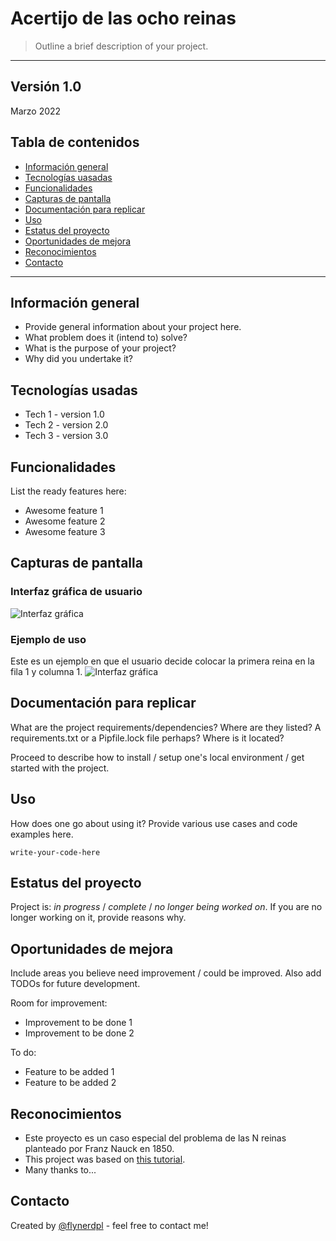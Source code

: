# Acertijo de las ocho reinas
> Outline a brief description of your project.
---
Versión 1.0
---
Marzo 2022

## Tabla de contenidos
* [Información general](#info)
* [Tecnologías uasadas](#tecno)
* [Funcionalidades](#func)
* [Capturas de pantalla](#capturas)
* [Documentación para replicar](#docum)
* [Uso](#uso)
* [Estatus del proyecto](#estatus)
* [Oportunidades de mejora](#oport)
* [Reconocimientos](#recon)
* [Contacto](#contacto)
---


## Información general <a name="info"></a> 
- Provide general information about your project here.
- What problem does it (intend to) solve?
- What is the purpose of your project?
- Why did you undertake it?
<!-- You don't have to answer all the questions - just the ones relevant to your project. -->


## Tecnologías usadas <a name="tecno"></a> 
- Tech 1 - version 1.0
- Tech 2 - version 2.0
- Tech 3 - version 3.0


## Funcionalidades <a name="func"></a> 
List the ready features here:
- Awesome feature 1
- Awesome feature 2
- Awesome feature 3


## Capturas de pantalla <a name="capturas"></a> 
  ### Interfaz gráfica de usuario
  ![Interfaz gráfica](https://user-images.githubusercontent.com/69361149/159027992-f6fef4bf-f1aa-4bb5-8d1c-c42240d661b6.png)
  ### Ejemplo de uso 
  Este es un ejemplo en que el usuario decide colocar la primera reina en la fila 1 y columna 1. 
  ![Interfaz gráfica](https://user-images.githubusercontent.com/69361149/159029310-737f13ee-d5ad-4f32-b3ac-81b718e38db1.png)


## Documentación para replicar <a name="docum"></a> 
What are the project requirements/dependencies? Where are they listed? A requirements.txt or a Pipfile.lock file perhaps? Where is it located?

Proceed to describe how to install / setup one's local environment / get started with the project.


## Uso <a name="uso"></a> 
How does one go about using it?
Provide various use cases and code examples here.

`write-your-code-here`


## Estatus del proyecto <a name="estatus"></a> 
Project is: _in progress_ / _complete_ / _no longer being worked on_. If you are no longer working on it, provide reasons why.


## Oportunidades de mejora <a name="oport"></a> 
Include areas you believe need improvement / could be improved. Also add TODOs for future development.

Room for improvement:
- Improvement to be done 1
- Improvement to be done 2

To do:
- Feature to be added 1
- Feature to be added 2


## Reconocimientos <a name="recon"></a> 
- Este proyecto es un caso especial del problema de las N reinas planteado por Franz Nauck en 1850. 
- This project was based on [this tutorial](https://www.example.com).
- Many thanks to...


## Contacto
Created by [@flynerdpl](https://www.flynerd.pl/) - feel free to contact me!


<!-- Optional -->
<!-- ## License -->
<!-- This project is open source and available under the [... License](). -->

<!-- You don't have to include all sections - just the one's relevant to your project -->
